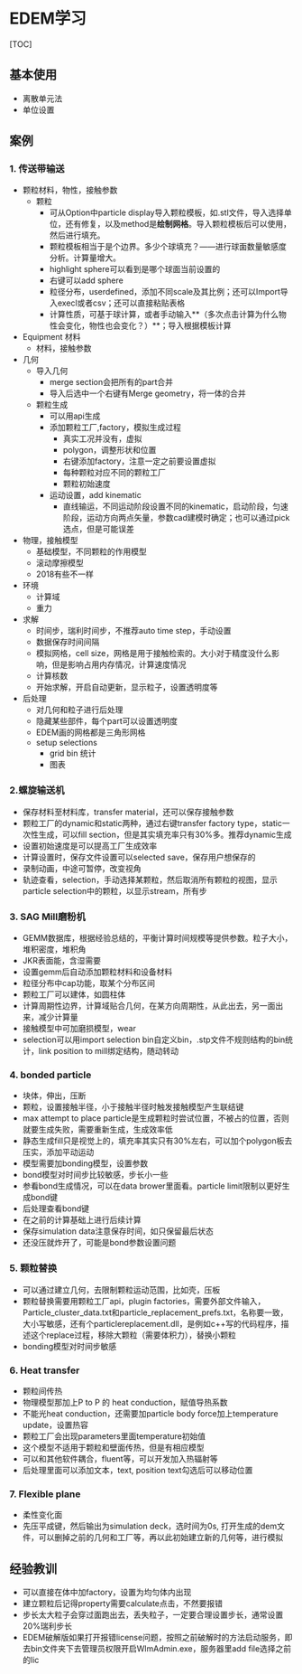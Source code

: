 # EDEM学习

[TOC]

## 基本使用

- 离散单元法
- 单位设置



## 案例

### 1. 传送带输送

- 颗粒材料，物性，接触参数
  - 颗粒
    - 可从Option中particle display导入颗粒模板，如.stl文件，导入选择单位，还有修复，以及method是**绘制网格**。导入颗粒模板后可以使用，然后进行填充。
    - 颗粒模板相当于是个边界。多少个球填充？——进行球面数量敏感度分析。计算量增大。
    - highlight sphere可以看到是哪个球面当前设置的
    - 右键可以add sphere
    - 粒径分布，userdefined，添加不同scale及其比例；还可以Import导入execl或者csv；还可以直接粘贴表格
    - 计算性质，可基于球计算，或者手动输入**（多次点击计算为什么物性会变化，物性也会变化？）**；导入根据模板计算
- Equipment 材料
  - 材料，接触参数
- 几何
  - 导入几何
    - merge section会把所有的part合并
    - 导入后选中一个右键有Merge geometry，将一体的合并
  - 颗粒生成
    - 可以用api生成
    - 添加颗粒工厂,factory，模拟生成过程
      - 真实工况并没有，虚拟
      - polygon，调整形状和位置
      - 右键添加factory，注意一定之前要设置虚拟
      - 每种颗粒对应不同的颗粒工厂
      - 颗粒初始速度
    - 运动设置，add kinematic
      - 直线输运，不同运动阶段设置不同的kinematic，启动阶段，匀速阶段，运动方向两点矢量，参数cad建模时确定；也可以通过pick选点，但是可能误差
- 物理，接触模型
  - 基础模型，不同颗粒的作用模型
  - 滚动摩擦模型
  - 2018有些不一样
- 环境
  - 计算域
  - 重力
- 求解
  - 时间步，瑞利时间步，不推荐auto time step，手动设置
  - 数据保存时间间隔
  - 模拟网格，cell size，网格是用于接触检索的。大小对于精度没什么影响，但是影响占用内存情况，计算速度情况
  - 计算核数
  - 开始求解，开启自动更新，显示粒子，设置透明度等
- 后处理
  - 对几何和粒子进行后处理
  - 隐藏某些部件，每个part可以设置透明度
  - EDEM画的网格都是三角形网格
  - setup selections
    - grid bin 统计
    - 图表
### 2.螺旋输送机
- 保存材料至材料库，transfer material，还可以保存接触参数
- 颗粒工厂的dynamic和static两种，通过右键transfer factory type，static一次性生成，可以fill section，但是其实填充率只有30%多。推荐dynamic生成
- 设置初始速度是可以提高工厂生成效率
- 计算设置时，保存文件设置可以selected save，保存用户想保存的
- 录制动画，中途可暂停，改变视角
- 轨迹查看，selection，手动选择某颗粒，然后取消所有颗粒的视图，显示particle selection中的颗粒，以显示stream，所有步

### 3. SAG Mill磨粉机
- GEMM数据库，根据经验总结的，平衡计算时间规模等提供参数。粒子大小，堆积密度，堆积角
- JKR表面能，含湿需要
- 设置gemm后自动添加颗粒材料和设备材料
- 粒径分布中cap功能，取某个分布区间
- 颗粒工厂可以建体，如圆柱体
- 计算周期性边界，计算域贴合几何，在某方向周期性，从此出去，另一面出来，减少计算量
- 接触模型中可加磨损模型，wear
- selection可以用import selection bin自定义bin，.stp文件不规则结构的bin统计，link position to mill绑定结构，随动转动

### 4. bonded particle
- 块体，伸出，压断
- 颗粒，设置接触半径，小于接触半径时触发接触模型产生联结键
- max attempt to place particle是生成颗粒时尝试位置，不被占的位置，否则就要生成失败，需要重新生成，生成效率低
- 静态生成fill只是视觉上的，填充率其实只有30%左右，可以加个polygon板去压实，添加平动运动
- 模型需要加bonding模型，设置参数
- bond模型对时间步比较敏感，步长小一些
- 参看bond生成情况，可以在data brower里面看。particle limit限制以更好生成bond键
- 后处理查看bond键
- 在之前的计算基础上进行后续计算
- 保存simulation data注意保存时间，如只保留最后状态
- 还没压就炸开了，可能是bond参数设置问题

### 5. 颗粒替换

- 可以通过建立几何，去限制颗粒运动范围，比如壳，压板
- 颗粒替换需要用颗粒工厂api，plugin factories，需要外部文件输入，Particle_cluster_data.txt和particle_replacement_prefs.txt，名称要一致，大小写敏感，还有个particlereplacement.dll，是例如c++写的代码程序，描述这个replace过程，移除大颗粒（需要体积力），替换小颗粒
- bonding模型对时间步敏感

### 6. Heat transfer

- 颗粒间传热
- 物理模型那加上P to P 的 heat conduction，赋值导热系数
- 不能光heat conduction，还需要加particle body force加上temperature update，设置热容
- 颗粒工厂会出现parameters里面temperature初始值
- 这个模型不适用于颗粒和壁面传热，但是有相应模型
- 可以和其他软件耦合，fluent等，可以开发加入热辐射等
- 后处理里面可以添加文本，text, position text勾选后可以移动位置

### 7. Flexible plane

- 柔性变化面
- 先压平成键，然后输出为simulation deck，选时间为0s, 打开生成的dem文件，可以删掉之前的几何和工厂等，再以此初始建立新的几何等，进行模拟

## 经验教训

- 可以直接在体中加factory，设置为均匀体内出现
- 建立颗粒后记得property需要calculate点击，不然要报错
- 步长太大粒子会穿过面跑出去，丢失粒子，一定要合理设置步长，通常设置20%瑞利步长
- EDEM破解版如果打开报错license问题，按照之前破解时的方法启动服务，即去bin文件夹下去管理员权限开启WlmAdmin.exe，服务器里add file选择之前的lic

